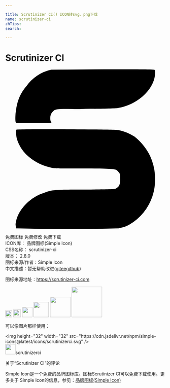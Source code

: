 ```yaml
---

title: Scrutinizer CI() ICON转svg、png下载
name: scrutinizer-ci
zhTips: 
search: 

---
```


# Scrutinizer CI  <small style="font-size: 60%;font-weight: 100"></small>

<div id="svg" class="svg-wrap">
<svg role="img" viewBox="0 0 24 24" xmlns="http://www.w3.org/2000/svg"><title>Scrutinizer CI icon</title><path d="M14.86 0L6.877.06a6.139 6.127 0 0 0-3.744 2.508 6.36 6.36 0 0 0-1.357 2.64l-.12.553-.119.857c-.06.799-.06 1.351.12 1.471h5.275c.06 0-.186-.246-.186-.672 0-.738.252-.924.552-1.23.552-.426 2.945-.12 4.728-.246 2.448 0 4.602-.06 4.848-.12 2.7-.427 5.03-2.388 5.522-4.536.12-.547.12-1.105.06-1.165C22.396 0 21.417 0 14.858 0zM9.192 9.007c-3.758-.015-7.47 0-7.53.06-.126.126-.06.798.06 1.35a5.64 5.64 0 0 0 1.843 2.761 7.549 7.549 0 0 0 3.312 1.59c.366.126 1.044.126 4.597.126 4.236 0 4.915.06 5.22.24a1.842 1.836 0 0 1 .372.372c.18.24.181.307.181.979 0 .672-.066.732-.186 1.044a1.47 1.47 0 0 1-.426.366c-.186.12-.307.119-4.357.179-4.67 0-5.155 0-6.319.432a6.445 6.433 0 0 0-2.46 1.35c-1.164 1.039-1.842 2.203-1.962 3.428l.06.611a283.022 282.613 0 0 0 15.404 0l.492-.12a4.543 4.537 0 0 0 .737-.245l.367-.18a7.735 7.723 0 0 0 3.499-4.297 8.407 8.395 0 0 0-.373-6.061 8.527 8.521 0 0 0-2.328-2.88 6.937 6.925 0 0 0-2.394-.984c-.246-.06-4.051-.106-7.81-.121z"/></svg>
</div>
<detail full-name='scrutinizer-ci'></detail>

<div class="detail-page">
<p>
<span><span class="badge-success badge">免费图标</span> <span class="badge-success badge">免费修改</span>  <span class="badge-success badge">免费下载</span> </span>
<br/>
<span>
ICON库：
<span class="badge-secondary badge">品牌图标(Simple Icon)</span> 
</span>
<br/>
<span>
CSS名称：
<span class="badge-secondary badge">scrutinizer-ci</span> 
</span>

<br/>
<span>
版本：
<span class="badge-secondary badge">2.8.0</span> 
</span>
<br/>
<span>图标来源/作者：<span class="badge-light badge">Simple Icon</span></span> 
<br/>
<span class="zh-detail">中文描述：暂无<span class="help-link"><span>帮助改进</span>(<a href="https://gitee.com/liuwave/icon-helper/edit/master/json/brands/scrutinizer-ci.json" target="_blank" rel="noopener noreferrer">gitee</a><a href="https://github.com/liuwave/icon-helper/edit/master/json/brands/scrutinizer-ci.json" target="_blank" rel="noopener noreferrer">github</a></span>)</span><br/>
</p>
</div><div class="description description alert alert-light"><p>图标来源地址：<a href="https://scrutinizer-ci.com" target="_blank" rel="noopener noreferrer">https://scrutinizer-ci.com</a></p></div>
<div class="alert alert-dark">
<img height="21" width="21" src="https://cdn.jsdelivr.net/npm/simple-icons@latest/icons/scrutinizerci.svg" />
<img height="24" width="24" src="https://cdn.jsdelivr.net/npm/simple-icons@latest/icons/scrutinizerci.svg" />
<img height="32" width="32" src="https://cdn.jsdelivr.net/npm/simple-icons@latest/icons/scrutinizerci.svg" />
<img height="48" width="48" src="https://cdn.jsdelivr.net/npm/simple-icons@latest/icons/scrutinizerci.svg" />
<img height="64" width="64" src="https://cdn.jsdelivr.net/npm/simple-icons@latest/icons/scrutinizerci.svg" />
<img height="96" width="96" src="https://cdn.jsdelivr.net/npm/simple-icons@latest/icons/scrutinizerci.svg" />

</div>
<div>
  <p>可以像图片那样使用：    
  </p>
  <div class="alert alert-primary" style="font-size: 14px">
    &lt;img height="32" width="32" src="https://cdn.jsdelivr.net/npm/simple-icons@latest/icons/scrutinizerci.svg" /&gt;
    <copy-btn content='<img height="32" width="32" src="https://cdn.jsdelivr.net/npm/simple-icons@latest/icons/scrutinizerci.svg" />'></copy-btn>
  </div>
  <div class="alert alert-secondary">
    <img height="32" width="32" src="https://cdn.jsdelivr.net/npm/simple-icons@latest/icons/scrutinizerci.svg" />scrutinizerci
    <copy-btn content="scrutinizerci" btn-title="复制图标名称"></copy-btn>
  </div>
</div>

<Vssue title="关于“Scrutinizer CI”的评论" >关于“Scrutinizer CI”的评论</Vssue>


<div><p>Simple Icon是一个免费的品牌图标库。图标Scrutinizer CI可以免费下载使用。更多关于  Simple Icon的信息，参见：<a target="_blank" href="https://iconhelper.cn/brands.html">品牌图标(Simple Icon)</a>
</p></div>
